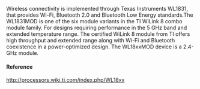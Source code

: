 Wireless connectivity is implemented through Texas Instruments WL1831, that provides Wi-Fi, Bluetooth 2.0 and Bluetooth Low Energy standards.The WL1831MOD is one of the six module variants in the TI WiLink 8 combo module family. For designs requiring performance in the 5 GHz band and extended temperature range.
The certified WiLink 8 module from TI offers high throughput and extended range along with Wi-Fi and Bluetooth coexistence in a power-optimized design. The WL18xxMOD device is a 2.4-GHz module.

#### Reference
http://processors.wiki.ti.com/index.php/WL18xx
